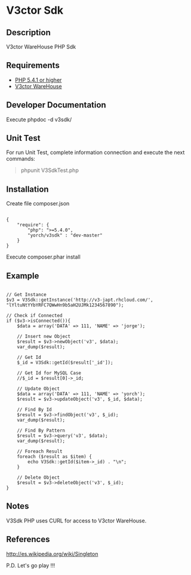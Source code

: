# V3ctor Sdk #

## Description ##
V3ctor WareHouse PHP Sdk

## Requirements ##
* [PHP 5.4.1 or higher](http://www.php.net/)
* [V3ctor WareHouse](https://github.com/yorch81/v3ctorwh)

## Developer Documentation ##
Execute phpdoc -d v3sdk/

## Unit Test ##
For run Unit Test, complete information connection and execute the next commands:
> phpunit V3SdkTest.php

## Installation ##
Create file composer.json
~~~

{
    "require": {
    	"php": ">=5.4.0",
        "yorch/v3sdk" : "dev-master"
    }
}

~~~

Execute composer.phar install

## Example ##
~~~

// Get Instance
$v3 = V3Sdk::getInstance('http://v3-japt.rhcloud.com/', "lYltuNtYYbYRFC7QWwHn9b5aH2UJMk1234567890");

// Check if Connected
if ($v3->isConnected()){	
	$data = array('DATA' => 111, 'NAME' => 'jorge');

	// Insert new Object
	$result = $v3->newObject('v3', $data);
	var_dump($result);

	// Get Id
	$_id = V3Sdk::getId($result['_id']);

	// Get Id for MySQL Case
	//$_id = $result[0]->_id;

	// Update Object
	$data = array('DATA' => 111, 'NAME' => 'yorch');
	$result = $v3->updateObject('v3', $_id, $data);

	// Find By Id
	$result = $v3->findObject('v3', $_id);
	var_dump($result);

	// Find By Pattern
	$result = $v3->query('v3', $data);
	var_dump($result);

	// Foreach Result
	foreach ($result as $item) {
		echo V3Sdk::getId($item->_id) . "\n";
	}
	
	// Delete Object
	$result = $v3->deleteObject('v3', $_id);
}

~~~

## Notes ##
V3Sdk PHP uses CURL for access to V3ctor WareHouse.

## References ##
http://es.wikipedia.org/wiki/Singleton

P.D. Let's go play !!!




